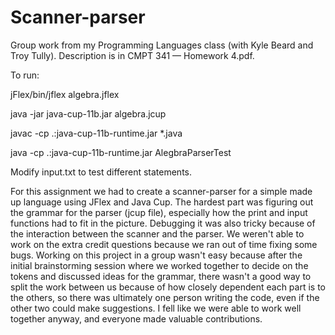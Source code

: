 # Scanner-parser
Group work from my Programming Languages class (with Kyle Beard and Troy Tully).
Description is in CMPT 341 — Homework 4.pdf.


To run:

jFlex/bin/jflex algebra.jflex

java -jar java-cup-11b.jar algebra.jcup

javac -cp .:java-cup-11b-runtime.jar *.java

java -cp .:java-cup-11b-runtime.jar AlegbraParserTest


Modify input.txt to test different statements.


For this assignment we had to create a scanner-parser for a simple made up language using JFlex and Java Cup.
The hardest part was figuring out the grammar for the parser (jcup file), especially how the print and input functions had to fit in the picture. Debugging it was also tricky because of the interaction between the scanner and the parser. We weren't able to work on the extra credit questions because we ran out of time fixing some bugs.
Working on this project in a group wasn't easy because after the initial brainstorming session where we worked together to decide on the tokens and discussed ideas for the grammar, there wasn't a good way to split the work between us because of how closely dependent each part is to the others, so there was ultimately one person writing the code, even if the other two could make suggestions. I fell like we were able to work well together anyway, and everyone made valuable contributions.
